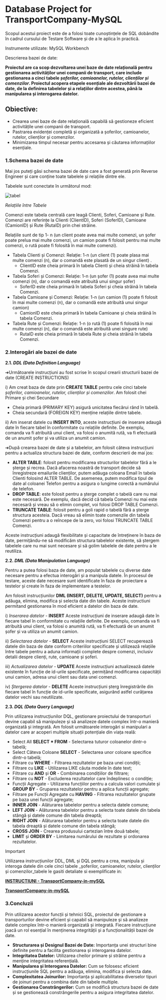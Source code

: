  # **Database Project for  TransportCompany-MySQL**
 
Scopul acestui proiect este de a folosi toate cunoștințele de SQL dobândite în cadrul cursului de Testare Software și de a le aplica în practică.

Instrumente utilizate: MySQL Workbench

Descrierea bazei de date: 

**Proiectul are ca scop dezvoltarea unei baze de date relațională pentru gestionarea activităților unei companii de transport, care include gestionarea a cinci tabele _șoferilor, camioanelor, rutelor, clienților și comenzilor_. Proiectul acopera etapele esențiale ale dezvoltării bazei de date, de la definirea tabelelor și a relațiilor dintre acestea, până la manipularea și interogarea datelor.** 

## Obiective:

- Crearea unei baze de date relațională capabilă să gestioneze eficient activitățile unei companii de transport.
- Pastrarea evidenței completă și organizată a șoferilor, camioanelor, rutelor, clienților și comenzilor.
- Minimizarea timpul necesar pentru accesarea și căutarea informațiilor esențiale.

### 1.Schema bazei de date

Mai jos puteți găsi schema bazei de date care a fost generată prin Reverse Engineer și care conține toate tabelele și relațiile dintre ele.

Tabelele sunt conectate în următorul mod:

![tabel](https://github.com/user-attachments/assets/972fb765-9bbd-45dc-aafc-951d8522304e)

*Relațiile între Tabele*

Comenzi este tabela centrală care leagă Clienti, Soferi, Camioane și Rute.
Comenzi are referințe la Clienti (ClientID), Soferi (SoferID), Camioane (CamionID) și Rute (RutaID) prin chei străine.

Relațiile sunt de tip 1- n (un client poate avea mai multe comenzi, un șofer poate prelua mai multe comenzi, un camion poate fi folosit pentru mai multe comenzi, o rută poate fi folosită în mai multe comenzi).
- Tabela Clienti și Comenzi: Relație: 1-n (un client (1) poate plasa mai multe comenzi (n), dar o comandă este plasată de un singur client) .
   - ClientID este cheia primară în tabela Clienti și cheia străină în tabela Comenzi.
- Tabela Soferi și Comenzi: Relație: 1-n (un șofer (1) poate avea mai multe comenzi (n), dar o comandă este atribuită unui singur șofer)
   - SoferID este cheia primară în tabela Soferi și cheia străină în tabela Comenzi.
- Tabela Camioane și Comenzi: Relație: 1-n (un camion (1) poate fi folosit în mai multe comenzi (n), dar o comandă este atribuită unui singur
camion)
   - CamionID este cheia primară în tabela Camioane și cheia străină în tabela Comenzi.
- Tabela Rute și Comenzi: Relație: 1-n (o rută (1) poate fi folosită în mai multe comenzi (n), dar o comandă este atribuită unei singure rute)
   - RutaID este cheia primară în tabela Rute și cheia străină în tabela Comenzi.

### 2.Interogări ale bazei de date

**2.1. _DDL (Data Definition Language)_**

➔Următoarele instrucțiuni au fost scrise în scopul crearii structurii bazei de date (CREATE INSTRUCTIONS)

i) Am creat baza de date prin **CREATE TABLE** pentru cele cinci tabele _șoferilor, camioanelor, rutelor, clienților și comenzilor_.
Am folosit chei Primare și chei Secundare
- Cheia primară (PRIMARY KEY) asigură unicitatea fiecărui rând în tabelă.
- Cheia secundară (FOREIGN KEY) menține relațiile dintre tabele.
  
ii) Am inserat datele cu **INSERT INTO**, aceste instrucțiuni de inserare adaugă date în fiecare tabel în conformitate cu relațiile definite.
De exemplu, comanda va fi atribuită unui client, va folosi o anumită rută, va fi efectuată de un anumit șofer și va utiliza un anumit camion.

➔După crearea bazei de date și a tabelelor, am folosit câteva instrucțiuni pentru a actualiza structura bazei de date, conform descrierii de mai jos:
- **ALTER TABLE**: folosit pentru modificarea structurilor tabelelor fără a le șterge și recrea. Dacă afacerea noastră de transport decide să înregistreze emailurile clienților, putem adăuga coloana Email în tabela Clienti folosind ALTER TABLE. De asemenea, putem modifica tipul de date al coloanei Telefon pentru a asigura o lungime corectă a numărului de telefon.
- **DROP TABLE**: este folosit pentru a șterge complet o tabelă care nu mai este necesară. De exemplu, dacă decid că tabela Comenzi nu mai este necesară și vreau să o elimin complet, voi folosi DROP TABLE Comenzi.
- **TRUNCATE TABLE**: folosit pentru a goli rapid o tabelă fără a șterge structura acesteia. Dacă vreau să elimin toate comenzile din tabela Comenzi pentru a o reîncepe de la zero, voi folosi TRUNCATE TABLE Comenzi.
  
 Aceste instrucțiuni adaugă flexibilitate și capacitate de întreținere în baza de date, permițându-ne să modificăm structura tabelelor existente, să ștergem tabelele care nu mai sunt necesare și să golim tabelele de date pentru a le reutiliza.

**2.2. _DML (Data Manipulation Language)_**

Pentru a putea folosi baza de date, am populat tabelele cu diverse date necesare pentru a efectua interogări și a manipula datele. În procesul de testare, aceste date necesare sunt identificate în faza de proiectare a testelor și create în faza de implementare a testelor.

Am folosit instrucțiunilor **DML (INSERT, DELETE, UPDATE, SELECT)** pentru a adăuga, elimina, modifica și selecta date din tabele. Aceste instructiuni permitand gestionarea în mod eficient a datelor din baza de date.

i)  _Inserarea datelor_ - **INSERT**
 Aceste instrucțiuni de inserare adaugă date în fiecare tabel în conformitate cu relațiile definite. De exemplu, comanda va fi atribuită unui client, va folosi o anumită rută, va fi efectuată de un anumit șofer și va utiliza un anumit camion.

ii) _Selectarea datelor_ - **SELECT**
 Aceste instrucțiuni SELECT recuperează datele din baza de date conform criteriilor specificate și utilizează relațiile între tabele pentru a aduna informații complete despre comenzi, inclusiv detalii despre clienți, rute, camioane și șoferi.

iii) _Actualizarea datelor_ - **UPDATE**
 Aceste instrucțiuni actualizează datele existente în funcție de id-urile specificate, permițând modificarea capacității unui camion, adresa unui client sau data unei comenzi.

iv) _Ștergerea datelor_ - **DELETE**
 Aceste instrucțiuni șterg înregistrările din fiecare tabel în funcție de id-urile specificate, asigurând astfel curățarea datelor vechi sau neutilizate.

**2.3. _DQL (Data Query Language)_**

 Prin utilizarea instrucțiunilor DQL, gestionare proiectului de transporturi devine capabil să manipuleze și să analizeze datele complex într-o manieră organizată și integrată. Am folosit următoarele interogări si manipulari a datelor care ar acoperi multiple situații potențiale din viața reală:
- Select All **SELECT * FROM** - Selectarea tuturor coloanelor dintr-o tabelă;
- Select Câteva Coloane **SELECT** - Selectarea unor coloane specifice dintr-o tabelă;
- Filtrare cu **WHERE** - Filtrarea rezultatelor pe baza unei condiții;
- Filtrare cu **LIKE** - Utilizarea LIKE căuta modele în date text;
- Filtrare cu **AND** și **OR** - Combinarea condițiilor de filtrare;
- Filtrare cu **NOT** - Excluderea rezultatelor care îndeplinesc o condiție;
- Funcții Agregate - Utilizarea funcțiilor pentru a calcula valori cumulate și **GROUP BY** - Gruparea rezultatelor pentru a aplica funcții agregate;
- Filtrare pe Funcții Agregate cu **HAVING** - Filtrarea rezultatelor grupate pe baza unei funcții agregate;
- **INNER JOIN** - Alăturarea tabelelor pentru a selecta datele comune;
- **LEFT JOIN** - Alăturarea tabelelor pentru a selecta toate datele din tabela stângă și datele comune din tabela dreaptă;
- **RIGHT JOIN** - Alăturarea tabelelor pentru a selecta toate datele din tabela dreaptă și datele comune din tabela stângă;
- **CROSS JOIN** - Crearea produsului cartezian între două tabele;
- **LIMIT** și **ORDER BY** - Limitarea numărului de rezultate și ordonarea rezultatelor.

>[!IMPORTANT]
>Utilizarea instrucțiunilor DDL, DML și DQL pentru a crea, manipula și interoga datele din cele cinci tabele _șoferilor, camioanelor, rutelor, clienților și comenzilor_tabele le gasiti detaliate si exemplificate in:
>
> **[INSTRUCTIUNI - TransportCompany-in-mySQL ](https://github.com/AnnaVoica/TransportCompany-MySQL/blob/main/INSTRUCTIUNI%20-%20TransportCompany-in-mySQL%20%20finala.pdf)**
>
> **[TransportCompany-in-mySQL](https://github.com/AnnaVoica/TransportCompany-MySQL/blob/main/TransportCompany-in-mySQL.sql)**
 
### 3.Concluzii
Prin utilizarea acestor funcții și tehnici SQL, proiectul de gestionare a transporturilor devine eficient și capabil să manipuleze și să analizeze datele complex într-o manieră organizată și integrată. Fiecare instrucțiune joacă un rol esențial în menținerea integrității și a funcționalității bazei de date.
- **Structurarea și Designul Bazei de Date:** Importanța unei structuri bine definite pentru a facilita gestionarea și interogarea datelor.
- **Integritatea Datelor:** Utilizarea cheilor primare și străine pentru a menține integritatea referențială.
- **Manipularea și Interogarea Datelor:** Cum se folosesc eficient instrucțiunile SQL pentru a adăuga, elimina, modifica și selecta date.
- **Complexitatea Joinurilor:** Importanța și aplicabilitatea diverselor tipuri de joinuri pentru a combina date din tabele multiple.
- **Gestionarea Constrângerilor:** Cum se modifică structura bazei de date și se gestionează constrângerile pentru a asigura integritatea datelor.
